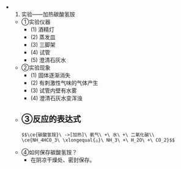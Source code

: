 -
  1. 实验——加热碳酸氢铵
	- ①实验仪器
		- (1) 酒精灯
		- (2) 蒸发皿
		- (3) 三脚架
		- (4) 试管
		- (5) 澄清石灰水
	- ②实验现象
		- (1) 固体逐渐消失
		- (2) 有刺激性气味的气体产生
		- (3) 试管内壁有水雾
		- (4) 澄清石灰水变浑浊
	- ③反应的表达式
		-
		  $$\ce{碳酸氢铵}\ ->[加热]\ 氨气\ +\ 水\ +\ 二氧化碳\\
		  \ce{NH_4HCO_3\ \xlongequal{△}\ NH_3\ +\ H_2O\ +\ CO_2}$$
	- ④如何保存碳酸氢铵？
		- 在阴凉干燥处、密封保存。